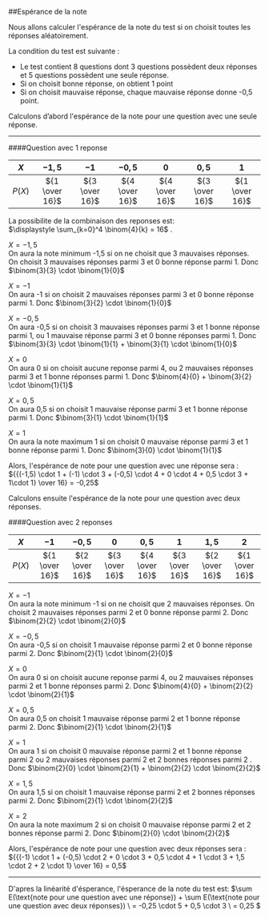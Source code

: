 ##Espérance de la note

Nous allons calculer l'espérance de la note du test si on choisit toutes les réponses aléatoirement.

La condition du test est suivante :
- Le test contient 8 questions dont 3 questions possèdent deux réponses et 5 questions possèdent une seule réponse.
- Si on choisit bonne réponse, on obtient 1 point
- Si on choisit mauvaise réponse, chaque mauvaise réponse donne -0,5 point.


Calculons d’abord l'espérance de la note pour une question avec une seule réponse.

-----------------------------------

####Question avec 1 reponse

|$X$|$-1,5$|$-1$|$-0,5$|$0$|$0,5$|$1$|
|:---:|:---:|:---:|:---:|:---:|:---:|:---:|
|$P(X)$|${1 \over 16}$|${3 \over 16}$|${4 \over 16}$|${4 \over 16}$|${3 \over 16}$|${1 \over 16}$|

La possibilite de la combinaison des reponses est:  
$\displaystyle \sum_{k=0}^4 \binom{4}{k} = 16$ .

$X=-1,5$  
On aura la note minimum -1,5 si on ne choisit que 3 mauvaises réponses. On choisit 3 mauvaises réponses parmi 3 et 0 bonne réponse parmi 1. Donc $\binom{3}{3} \cdot \binom{1}{0}$

$X=-1$  
On aura -1 si on choisit 2 mauvaises réponses parmi 3 et 0 bonne réponse parmi 1. Donc $\binom{3}{2} \cdot \binom{1}{0}$

$X=-0,5$  
On aura -0,5 si on choisit 3 mauvaises réponses parmi 3 et 1 bonne réponse parmi 1, ou 1 mauvaise réponse parmi 3 et 0 bonne réponses parmi 1. Donc $\binom{3}{3} \cdot \binom{1}{1} + \binom{3}{1} \cdot \binom{1}{0}$

$X=0$  
On aura 0 si on choisit aucune reponse parmi 4, ou 2 mauvaises réponses parmi 3 et 1 bonne réponses parmi 1. Donc $\binom{4}{0} + \binom{3}{2} \cdot \binom{1}{1}$

$X=0,5$  
On aura 0,5 si on choisit 1 mauvaise réponse parmi 3 et 1 bonne réponse parmi 1. Donc $\binom{3}{1} \cdot \binom{1}{1}$

$X=1$  
On aura la note maximum 1 si on choisit 0 mauvaise réponse parmi 3 et 1 bonne réponse parmi 1. Donc $\binom{3}{0} \cdot \binom{1}{1}$

Alors, l'espérance de note pour une question avec une réponse sera :  
${{(-1,5) \cdot 1 + (-1) \cdot 3 + (-0,5) \cdot 4 + 0 \cdot 4 + 0,5 \cdot 3 + 1\cdot 1} \over 16} = -0,25$ 


Calculons ensuite l'espérance de la note pour une question avec deux réponses.

####Question avec 2 reponses

|$X$|$-1$|$-0,5$|$0$|$0,5$|$1$|$1,5$|$2$|
|:---:|:---:|:---:|:---:|:---:|:---:|:---:|:---:|
|$P(X)$|${1 \over 16}$|${2 \over 16}$|${3 \over 16}$|${4 \over 16}$|${3 \over 16}$|${2 \over 16}$|${1 \over 16}$|

$X=-1$  
On aura la note minimum -1 si on ne choisit que 2 mauvaises réponses. On choisit 2 mauvaises réponses parmi 2 et 0 bonne réponse parmi 2. Donc $\binom{2}{2} \cdot \binom{2}{0}$

$X=-0,5$  
On aura -0,5 si on choisit 1 mauvaise réponse parmi 2 et 0 bonne réponse parmi 2. Donc $\binom{2}{1} \cdot \binom{2}{0}$

$X=0$  
On aura 0 si on choisit aucune reponse parmi 4, ou 2 mauvaises réponses parmi 2 et 1 bonne réponses parmi 2. Donc $\binom{4}{0} + \binom{2}{2} \cdot \binom{2}{1}$

$X=0,5$  
On aura 0,5 on choisit 1 mauvaise réponse parmi 2 et 1 bonne réponse parmi 2. Donc $\binom{2}{1} \cdot \binom{2}{1}$

$X=1$  
On aura 1 si on choisit 0 mauvaise réponse parmi 2 et 1 bonne réponse parmi 2 ou 2 mauvaises réponses parmi 2 et 2 bonnes réponses parmi 2 . Donc $\binom{2}{0} \cdot \binom{2}{1} + \binom{2}{2} \cdot \binom{2}{2}$

$X=1,5$  
On aura 1,5 si on choisit 1 mauvaise réponse parmi 2 et 2 bonnes réponses parmi 2. Donc $\binom{2}{1} \cdot \binom{2}{2}$

$X=2$  
On aura la note maximum 2 si on choisit 0 mauvaise réponse parmi 2 et 2 bonnes réponse parmi 2. Donc $\binom{2}{0} \cdot \binom{2}{2}$

Alors, l'espérance de note pour une question avec deux réponses sera :  
${{(-1) \cdot 1 + (-0,5) \cdot 2 + 0 \cdot 3 + 0,5 \cdot 4 + 1 \cdot 3 + 1,5 \cdot 2 + 2 \cdot 1} \over 16} = 0,5$ 

-----------------

D'apres la linéarité d'ésperance, l'ésperance de la note du test est:
$\sum E(\text{note pour une question avec une réponse}) + \sum E(\text{note pour une question avec deux réponses}) \\
= -0,25 \cdot 5 + 0,5 \cdot 3 \\
= 0,25 $
